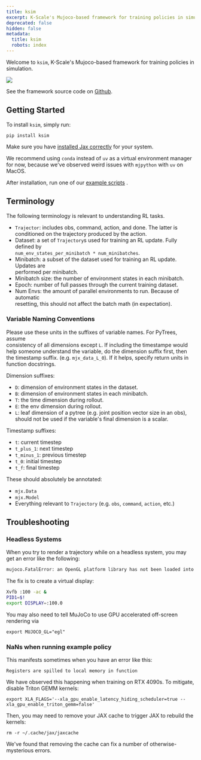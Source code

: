 ```yaml
---
title: ksim
excerpt: K-Scale's Mujoco-based framework for training policies in simulation
deprecated: false
hidden: false
metadata:
  title: ksim
  robots: index
---
```

Welcome to `ksim`, K-Scale's Mujoco-based framework for training policies in simulation.

<Image align="center" src="https://files.readme.io/62a1fb382d2b181d46516cf14909b38ea0359a41cb6d1ba01988ad8f38b2ab77-policy.gif" />

See the framework source code on [Github](https://github.com/kscalelabs/ksim).

## Getting Started

To install `ksim`, simply run:

```
pip install ksim
```

Make sure you have [installed Jax correctly](https://docs.jax.dev/en/latest/installation.html)  for your system.

We recommend using `conda` instead of `uv` as a virtual environment manager for now, because we've observed weird issues with `mjpython` with `uv` on MacOS.

After installation, run one of our [example scripts](https://github.com/kscalelabs/ksim/tree/master/examples) .

## Terminology

The following terminology is relevant to understanding RL tasks.

* `Trajector`: includes obs, command, action, and done. The latter is\
  conditioned on the trajectory produced by the action.
* Dataset: a set of `Trajectory`s used for training an RL update. Fully defined by\
  `num_env_states_per_minibatch * num_minibatches`.
* Minibatch: a subset of the dataset used for training an RL update. Updates are\
  performed per minibatch.
* Minibatch size: the number of environment states in each minibatch.
* Epoch: number of full passes through the current training dataset.
* Num Envs: the amount of parallel environments to run. Because of automatic\
  resetting, this should not affect the batch math (in expectation).

### Variable Naming Conventions

Please use these units in the suffixes of variable names. For PyTrees, assume\
consistency of all dimensions except `L`. If including the timestampe would
help someone understand the variable, do the dimension suffix first, then the
timestamp suffix. (e.g. `mjx_data_L_0`). If it helps, specify return units in
function docstrings.

Dimension suffixes:

* `D`: dimension of environment states in the dataset.
* `B`: dimension of environment states in each minibatch.
* `T`: the time dimension during rollout.
* `E`: the env dimension during rollout.
* `L`: leaf dimension of a pytree (e.g. joint position vector size in an obs),\
  should not be used if the variable's final dimension is a scalar.

Timestamp suffixes:

* `t`: current timestep
* `t_plus_1`: next timestep
* `t_minus_1`: previous timestep
* `t_0`: initial timestep
* `t_f`: final timestep

These should absolutely be annotated:

* `mjx.Data`
* `mjx.Model`
* Everything relevant to `Trajectory` (e.g. `obs`, `command`, `action`, etc.)

## Troubleshooting

### Headless Systems

When you try to render a trajectory while on a headless system, you may get an error like the following:

```bash
mujoco.FatalError: an OpenGL platform library has not been loaded into this process, this most likely means that a valid OpenGL context has not been created before mjr_makeContext was called
```

The fix is to create a virtual display:

```bash
Xvfb :100 -ac &
PID1=$!
export DISPLAY=:100.0
```

You may also need to tell MuJoCo to use GPU accelerated off-screen rendering via

```
export MUJOCO_GL="egl"
```

### NaNs when running example policy

This manifests sometimes when you have an error like this:

`Registers are spilled to local memory in function`

We have observed this happening when training on RTX 4090s. To mitigate, disable Triton GEMM kernels:

```shell
export XLA_FLAGS='--xla_gpu_enable_latency_hiding_scheduler=true --xla_gpu_enable_triton_gemm=false'
```

Then, you may need to remove your JAX cache to trigger JAX to rebuild the kernels:

```shell
rm -r ~/.cache/jax/jaxcache
```

We've found that removing the cache can fix a number of otherwise-mysterious errors.